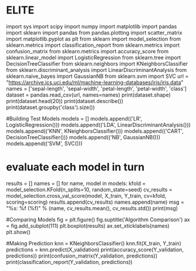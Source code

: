 # ELITE

import sys
import scipy
import numpy
import matplotlib
import pandas
import sklearn
import pandas
from pandas.plotting import scatter_matrix
import matplotlib.pyplot as plt
from sklearn import model_selection
from sklearn.metrics import classification_report
from sklearn.metrics import confusion_matrix
from sklearn.metrics import accuracy_score
from sklearn.linear_model import LogisticRegression
from sklearn.tree import DecisionTreeClassifier
from sklearn.neighbors import KNeighborsClassifier
from sklearn.discriminant_analysis import LinearDiscriminantAnalysis
from sklearn.naive_bayes import GaussianNB
from sklearn.svm import SVC
url = "https://archive.ics.uci.edu/ml/machine-learning-databases/iris/iris.data"
names = ['sepal-length', 'sepal-width', 'petal-length', 'petal-width', 'class']
dataset = pandas.read_csv(url, names=names)
print(dataset.shape)
print(dataset.head(20))
print(dataset.describe())
print(dataset.groupby('class').size())

#Building Test Models
models = []
models.append(('LR', LogisticRegression()))
models.append(('LDA', LinearDiscriminantAnalysis()))
models.append(('KNN', KNeighborsClassifier()))
models.append(('CART', DecisionTreeClassifier()))
models.append(('NB', GaussianNB()))
models.append(('SVM', SVC()))
# evaluate each model in turn
results = []
names = []
for name, model in models:
	kfold = model_selection.KFold(n_splits=10, random_state=seed)
	cv_results = model_selection.cross_val_score(model, X_train, Y_train, cv=kfold, scoring=scoring)
	results.append(cv_results)
	names.append(name)
	msg = "%s: %f (%f)" % (name, cv_results.mean(), cv_results.std())
	print(msg)

#Comparing Models
fig = plt.figure()
fig.suptitle('Algorithm Comparison')
ax = fig.add_subplot(111)
plt.boxplot(results)
ax.set_xticklabels(names)
plt.show()

#Making Prediction
knn = KNeighborsClassifier()
knn.fit(X_train, Y_train)
predictions = knn.predict(X_validation)
print(accuracy_score(Y_validation, predictions))
print(confusion_matrix(Y_validation, predictions))
print(classification_report(Y_validation,  predictions))
